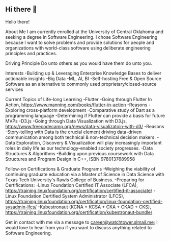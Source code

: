 ## Hi there 👋

<!--
**aehudson3/aehudson3** is a ✨ _special_ ✨ repository because its `README.md` (this file) appears on your GitHub profile.

Here are some ideas to get you started:

- 🔭 I’m currently working on ...
- 🌱 I’m currently learning ...
- 👯 I’m looking to collaborate on ...
- 🤔 I’m looking for help with ...
- 💬 Ask me about ...
- 📫 How to reach me: ...
- 😄 Pronouns: ...
- ⚡ Fun fact: ...
-->

Hello there!

About Me
I am currently enrolled at the University of Central Oklahoma and seeking a degree in Software Engineering. I chose Software Engineering because I want to solve problems and provide solutions for people and organizations with world-class software using deliberate engineering principles and practices.

Driving Principle
Do unto others as you would have them do unto you.

Interests
-Building up & Leveraging Enterprise Knowledge Bases to deliver actionable insights
  -Big Data
  -ML, AI, BI
-Self-hosting Free & Open Source Software as an alternative to commonly used proprietary/closed-source services

Current Topics of Life-long Learning
-Flutter
  -Going through Flutter In Action, https://www.manning.com/books/flutter-in-action
  -Reasons
    -Exploring cross-platform development
    -Comparative study of Dart as a programming language
    -Determining if Flutter can provide a basis for future MVPs
-D3.js
  -Going through Data Visualization with D3.js, https://www.freecodecamp.org/news/data-visualizatoin-with-d3/
    -Reasons
      -Story-telling with Data is the crucial element driving data-driven communication among both technical & non-technical decision makers.
      -Data Exploration, Discovery & Visualization will play increasingly important roles in daily life as our technology-enabled society progresses.
-Data Structures & Algorithms
  -Building upon previous coursework with Data Structures and Program Design in C++, ISBN 9780137689958

Follow-on Certifications & Graduate Programs
-Weighing the viability of continuing graduate education via a Master of Science in Data Science with Texas Tech University's Rawls College of Business.
-Preparing for Certifications:
  -Linux Foundation Certified IT Associate  (LFCA), https://training.linuxfoundation.org/certification/certified-it-associate/
  -Linux Foundation Certified System Administrator (LFCS), https://training.linuxfoundation.org/certification/linux-foundation-certified-sysadmin-lfcs/
  -Kubestronaut (KCNA + KCSA + CKA + CKAD + CKS), https://training.linuxfoundation.org/certification/kubestronaut-bundle/
  


Get in contact with me via a message to career@watchtower.slmail.me; I would love to hear from you if you want to discuss anything related to Software Engineering.
